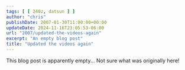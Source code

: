 ```yaml
---
tags: [ [ 240z, datsun ] ]
author: "chris"
publishDate: 2007-01-30T11:00:00+00:00
updateDate: 2024-11-16T23:05:53-06:00
url: "2007/updated-the-videos-again"
excerpt: "An empty blog post"
title: "Updated the videos again"
---
```


This blog post is apparently empty... Not sure what was originally here!
